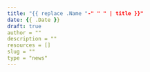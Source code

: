 ```yaml
---
title: "{{ replace .Name "-" " " | title }}"
date: {{ .Date }}
draft: true
author = ""
description = ""
resources = []
slug = ""
type = "news"
---
```


